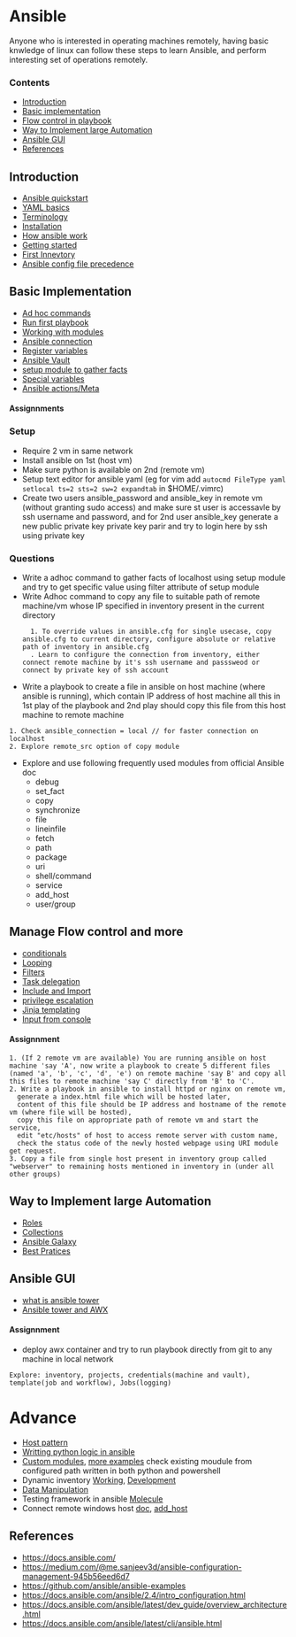 # Ansible
Anyone who is interested in operating machines remotely, having basic knwledge of linux can follow these steps to learn Ansible, and perform interesting set of operations remotely.

### Contents
- [Introduction](#introduction)
- [Basic implementation](#basic-implementation)
- [Flow control in playbook](#flow-control-in-playbook)
- [Way to Implement large Automation](#way-to-implement-large-automation)
- [Ansible GUI ](#ansible-gui )
- [References](#references)


## Introduction
-  [Ansible quickstart](https://docs.ansible.com/ansible/devel/user_guide/quickstart.html)
-  [YAML basics](https://www.tutorialspoint.com/ansible/ansible_yaml_basics.htm)
-  [Terminology](https://docs.ansible.com/ansible/devel/user_guide/basic_concepts.html)
-  [Installation](https://docs.ansible.com/ansible/latest/installation_guide/index.html)
-  [How ansible work](https://www.ansible.com/overview/how-ansible-works#:~:text=EFFICIENT%20ARCHITECTURE,and%20removes%20them%20when%20finished.)
-  [Getting started](https://docs.ansible.com/ansible/devel/user_guide/basic_concepts.html)
-  [First Innevtory](https://docs.ansible.com/ansible/devel/user_guide/intro_inventory.html)
-  [Ansible config file precedence](https://docs.ansible.com/ansible/latest/reference_appendices/config.html)


## Basic Implementation 

-  [Ad hoc commands](https://www.tutorialspoint.com/ansible/ansible_ad_hoc_commands.htm#:~:text=Ad%20hoc%20commands%20are%20commands,usr%2Fbin%2Fansible'.)
-  [Run first playbook](https://docs.ansible.com/ansible/latest/network/getting_started/first_playbook.html)
-  [Working with modules](https://docs.ansible.com/ansible/latest/user_guide/modules.html)
-  [Ansible connection](https://docs.ansible.com/ansible/latest/user_guide/connection_details.html)
-  [Register variables](https://www.linuxtopic.com/2019/02/ansible-registrar-variables.html)
-  [Ansible Vault](https://docs.ansible.com/ansible/latest/user_guide/vault.html)
-  [setup module to gather facts](https://docs.ansible.com/ansible/latest/modules/setup_module.html)
-  [Special variables](https://docs.ansible.com/ansible/latest/reference_appendices/special_variables.html)
-  [Ansible actions/Meta](https://docs.ansible.com/ansible/latest/modules/meta_module.html)


#### Assignnments
### Setup
- Require 2 vm in same network
- Install ansible on 1st (host vm)
- Make sure python is available on 2nd (remote vm)
- Setup text editor for ansible yaml (eg for vim add `autocmd FileType yaml setlocal ts=2 sts=2 sw=2 expandtab` in $HOME/.vimrc)
- Create two users ansible_password and ansible_key in remote vm (without granting sudo access) and make sure st user is accessavle by ssh username and password, and for 2nd user ansible_key generate a new public private key private key parir and try to login here by ssh using private key 
### Questions
- Write a adhoc command to gather facts of localhost using setup module and try to get specific value using filter attribute of setup module
- Write Adhoc command to copy any file to suitable path of remote machine/vm whose IP specified in inventory present in the current directory 
  ```
    1. To override values in ansible.cfg for single usecase, copy ansible.cfg to current directory, configure absolute or relative path of inventory in ansible.cfg
    . Learn to configure the connection from inventory, either connect remote machine by it's ssh username and passsweod or connect by private key of ssh account
  ```  
- Write a playbook to create a file in ansible on host machine (where ansible is running), which contain IP address of host machine all this in 1st play of the playbook and 2nd play should copy this file from this host machine to remote machine
```
1. Check ansible_connection = local // for faster connection on localhost
2. Explore remote_src option of copy module
```
- Explore and use following frequently used modules from official Ansible doc
  - debug
  - set_fact
  - copy
  - synchronize
  - file
  - lineinfile
  - fetch
  - path
  - package
  - uri
  - shell/command
  - service
  - add_host
  - user/group

## Manage Flow control and more
-  [conditionals](https://docs.ansible.com/ansible/latest/user_guide/playbooks_conditionals.html) 
-  [Looping](https://docs.ansible.com/ansible/latest/user_guide/playbooks_loops.html)
-  [Filters](https://docs.ansible.com/ansible/latest/user_guide/playbooks_filters.html)
-  [Task delegation](https://docs.ansible.com/ansible/latest/user_guide/playbooks_delegation.html)
-  [Include and Import](https://docs.ansible.com/ansible/latest/modules/include_module.html)
-  [privilege escalation](https://docs.ansible.com/ansible/latest/user_guide/become.html#using-become)
-  [Jinja templating](https://docs.ansible.com/ansible-container/container_yml/template.html)
-  [Input from console](https://docs.ansible.com/ansible/latest/user_guide/playbooks_prompts.html#:~:text=The%20user%20input%20is%20hidden,visible%20by%20setting%20private%3A%20no%20.&text=Prompts%20for%20individual%20vars_prompt%20variables,as%20cron%20or%20Ansible%20Tower)
#### Assignnment

```
1. (If 2 remote vm are available) You are running ansible on host machine 'say 'A', now write a playbook to create 5 different files (named 'a', 'b', 'c', 'd', 'e') on remote machine 'say B' and copy all this files to remote machine 'say C' directly from 'B' to 'C'. 
2. Write a playbook in ansible to install httpd or nginx on remote vm, 
  generate a index.html file which will be hosted later, 
  content of this file should be IP address and hostname of the remote vm (where file will be hosted), 
  copy this file on appropriate path of remote vm and start the service, 
  edit "etc/hosts" of host to access remote server with custom name, 
  check the status code of the newly hosted webpage using URI module get request. 
3. Copy a file from single host present in inventory group called "webserver" to remaining hosts mentioned in inventory in (under all other groups) 
```



## Way to Implement large Automation
- [Roles](https://docs.ansible.com/ansible/latest/user_guide/playbooks_reuse_roles.html)
- [Collections](https://docs.ansible.com/ansible/latest/user_guide/collections_using.html)
- [Ansible Galaxy](https://docs.ansible.com/ansible/latest/galaxy/user_guide.html)
- [Best Pratices](https://docs.ansible.com/ansible/latest/user_guide/playbooks_best_practices.html)

## Ansible GUI 
- [what is ansible tower](https://www.ansible.com/products/tower)
- [Ansible tower and AWX](https://www.redhat.com/en/resources/awx-and-ansible-tower-datasheet)
#### Assignnment
- deploy awx container and try to run playbook directly from git to any machine in local network 
```
Explore: inventory, projects, credentials(machine and vault), template(job and workflow), Jobs(logging)
```
# Advance
- [Host pattern](https://docs.ansible.com/ansible/latest/user_guide/intro_patterns.html)
- [Writting python logic in ansible](https://github.com/hmharsh/Ansible-important-features/blob/master/using%20python%20code%20in%20ansible.txt)
- [Custom modules](https://medium.com/@heenashree2010/create-a-custom-module-with-ansible-python-6285874a09b4#:~:text=Write%20your%20first%20python%20program&text=The%20testing.py%20module%20utility,%2C%20import%20from%20testing.py.&text=This%20will%20import%20all%20the,python%20file%20is%20only%20JSON), [more examples](https://github.com/hmharsh/Ansible-important-features/tree/master/custom_module) check existing moudule from configured path written in both python and powershell
- Dynamic inventory [Working](https://docs.ansible.com/ansible/latest/user_guide/intro_dynamic_inventory.html), [Development](https://docs.ansible.com/ansible/latest/dev_guide/developing_inventory.html) 
- [Data Manipulation](https://medium.com/opsops/data-manipulation-in-ansible-json-query-769fb34655d4)
- Testing framework in ansible [Molecule](https://molecule.readthedocs.io/en/latest/)
- Connect remote windows host [doc](https://docs.ansible.com/ansible/latest/user_guide/windows_setup.html), [add_host](https://github.com/hmharsh/Ansible-important-features/blob/master/add%20host.txt)
## References
- https://docs.ansible.com/
- https://medium.com/@me.sanjeev3d/ansible-configuration-management-945b56eed6d7
- https://github.com/ansible/ansible-examples
- https://docs.ansible.com/ansible/2.4/intro_configuration.html
- https://docs.ansible.com/ansible/latest/dev_guide/overview_architecture.html
- https://docs.ansible.com/ansible/latest/cli/ansible.html


